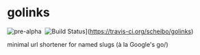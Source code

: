 # golinks

![pre-alpha](http://img.shields.io/badge/status-release--candidate-green.svg)&nbsp;
![Build Status](http://img.shields.io/travis/scheibo/golinks.svg)](https://travis-ci.org/scheibo/golinks)

minimal url shortener for named slugs (à la Google's go/)
